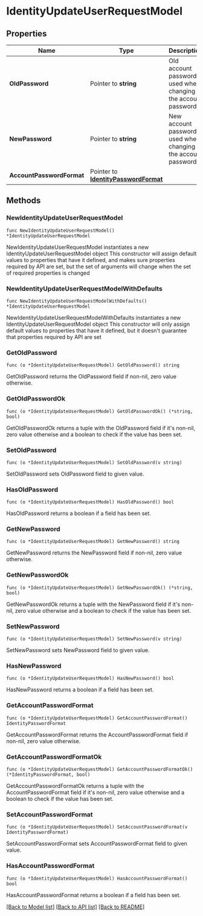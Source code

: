 # IdentityUpdateUserRequestModel

## Properties

Name | Type | Description | Notes
------------ | ------------- | ------------- | -------------
**OldPassword** | Pointer to **string** | Old account password, used when changing the account password. | [optional] 
**NewPassword** | Pointer to **string** | New account password, used when changing the account password. | [optional] 
**AccountPasswordFormat** | Pointer to [**IdentityPasswordFormat**](IdentityPasswordFormat.md) |  | [optional] 

## Methods

### NewIdentityUpdateUserRequestModel

`func NewIdentityUpdateUserRequestModel() *IdentityUpdateUserRequestModel`

NewIdentityUpdateUserRequestModel instantiates a new IdentityUpdateUserRequestModel object
This constructor will assign default values to properties that have it defined,
and makes sure properties required by API are set, but the set of arguments
will change when the set of required properties is changed

### NewIdentityUpdateUserRequestModelWithDefaults

`func NewIdentityUpdateUserRequestModelWithDefaults() *IdentityUpdateUserRequestModel`

NewIdentityUpdateUserRequestModelWithDefaults instantiates a new IdentityUpdateUserRequestModel object
This constructor will only assign default values to properties that have it defined,
but it doesn't guarantee that properties required by API are set

### GetOldPassword

`func (o *IdentityUpdateUserRequestModel) GetOldPassword() string`

GetOldPassword returns the OldPassword field if non-nil, zero value otherwise.

### GetOldPasswordOk

`func (o *IdentityUpdateUserRequestModel) GetOldPasswordOk() (*string, bool)`

GetOldPasswordOk returns a tuple with the OldPassword field if it's non-nil, zero value otherwise
and a boolean to check if the value has been set.

### SetOldPassword

`func (o *IdentityUpdateUserRequestModel) SetOldPassword(v string)`

SetOldPassword sets OldPassword field to given value.

### HasOldPassword

`func (o *IdentityUpdateUserRequestModel) HasOldPassword() bool`

HasOldPassword returns a boolean if a field has been set.

### GetNewPassword

`func (o *IdentityUpdateUserRequestModel) GetNewPassword() string`

GetNewPassword returns the NewPassword field if non-nil, zero value otherwise.

### GetNewPasswordOk

`func (o *IdentityUpdateUserRequestModel) GetNewPasswordOk() (*string, bool)`

GetNewPasswordOk returns a tuple with the NewPassword field if it's non-nil, zero value otherwise
and a boolean to check if the value has been set.

### SetNewPassword

`func (o *IdentityUpdateUserRequestModel) SetNewPassword(v string)`

SetNewPassword sets NewPassword field to given value.

### HasNewPassword

`func (o *IdentityUpdateUserRequestModel) HasNewPassword() bool`

HasNewPassword returns a boolean if a field has been set.

### GetAccountPasswordFormat

`func (o *IdentityUpdateUserRequestModel) GetAccountPasswordFormat() IdentityPasswordFormat`

GetAccountPasswordFormat returns the AccountPasswordFormat field if non-nil, zero value otherwise.

### GetAccountPasswordFormatOk

`func (o *IdentityUpdateUserRequestModel) GetAccountPasswordFormatOk() (*IdentityPasswordFormat, bool)`

GetAccountPasswordFormatOk returns a tuple with the AccountPasswordFormat field if it's non-nil, zero value otherwise
and a boolean to check if the value has been set.

### SetAccountPasswordFormat

`func (o *IdentityUpdateUserRequestModel) SetAccountPasswordFormat(v IdentityPasswordFormat)`

SetAccountPasswordFormat sets AccountPasswordFormat field to given value.

### HasAccountPasswordFormat

`func (o *IdentityUpdateUserRequestModel) HasAccountPasswordFormat() bool`

HasAccountPasswordFormat returns a boolean if a field has been set.


[[Back to Model list]](../README.md#documentation-for-models) [[Back to API list]](../README.md#documentation-for-api-endpoints) [[Back to README]](../README.md)


